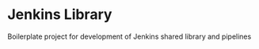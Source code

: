 Jenkins Library
===============

Boilerplate project for development of Jenkins shared library and pipelines
